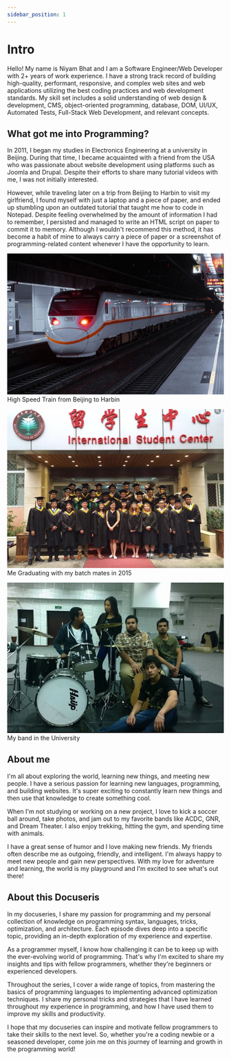 ```yaml
---
sidebar_position: 1
---
```


# Intro

Hello! My name is Niyam Bhat and I am a Software Engineer/Web Developer with 2+ years of work experience. I have a strong track record of building high-quality, performant, responsive, and complex web sites and web applications utilizing the best coding practices and web development standards. My skill set includes a solid understanding of web design & development, CMS, object-oriented programming, database, DOM, UI/UX, Automated Tests, Full-Stack Web Development, and relevant concepts.

## What got me into Programming?
In 2011, I began my studies in Electronics Engineering at a university in Beijing. During that time, I became acquainted with a friend from the USA who was passionate about website development using platforms such as Joomla and Drupal. Despite their efforts to share many tutorial videos with me, I was not initially interested. 


However, while traveling later on a trip from Beijing to Harbin to visit my girlfriend, I found myself with just a laptop and a piece of paper, and ended up stumbling upon an outdated tutorial that taught me how to code in Notepad. Despite feeling overwhelmed by the amount of information I had to remember, I persisted and managed to write an HTML script on paper to commit it to memory. Although I wouldn't recommend this method, it has become a habit of mine to always carry a piece of paper or a screenshot of programming-related content whenever I have the opportunity to learn.


![Alt Text](../src/Assets/Train.png)
High Speed Train from Beijing to Harbin 


![Alt Text](../src/Assets/Graduation.png)
Me Graduating with my batch mates in 2015

![Alt Text](../src/Assets/LocalBand.png)
My band in the University




## About me

I'm all about exploring the world, learning new things, and meeting new people. I have a serious passion for learning new languages, programming, and building websites. It's super exciting to constantly learn new things and then use that knowledge to create something cool.

When I'm not studying or working on a new project, I love to kick a soccer ball around, take photos, and jam out to my favorite bands like ACDC, GNR, and Dream Theater. I also enjoy trekking, hitting the gym, and spending time with animals.

I have a great sense of humor and I love making new friends. My friends often describe me as outgoing, friendly, and intelligent. I'm always happy to meet new people and gain new perspectives. With my love for adventure and learning, the world is my playground and I'm excited to see what's out there!

## About this Docuseris

In my docuseries, I share my passion for programming and my personal collection of knowledge on programming syntax, languages, tricks, optimization, and architecture. Each episode dives deep into a specific topic, providing an in-depth exploration of my experience and expertise.

As a programmer myself, I know how challenging it can be to keep up with the ever-evolving world of programming. That's why I'm excited to share my insights and tips with fellow programmers, whether they're beginners or experienced developers.

Throughout the series, I cover a wide range of topics, from mastering the basics of programming languages to implementing advanced optimization techniques. I share my personal tricks and strategies that I have learned throughout my experience in programming, and how I have used them to improve my skills and productivity.

I hope that my docuseries can inspire and motivate fellow programmers to take their skills to the next level. So, whether you're a coding newbie or a seasoned developer, come join me on this journey of learning and growth in the programming world!

